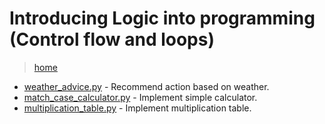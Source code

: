 # Introducing Logic into programming (Control flow and loops)

> [home](../README.md)

- [weather_advice.py](./weather_advice.py) - Recommend action based on weather.
- [match_case_calculator.py](./match_case_calculator.py) - Implement simple calculator.
- [multiplication_table.py](./multiplication_table.py) - Implement multiplication table.
